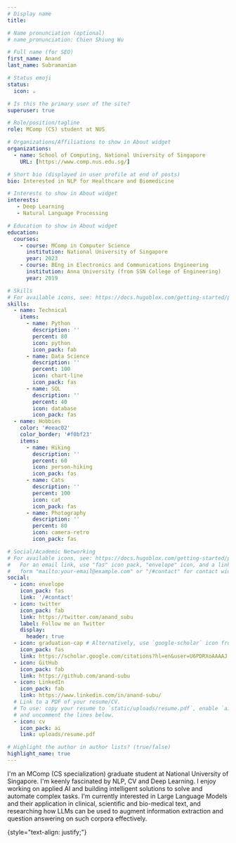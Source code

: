 ```yaml
---
# Display name
title: 

# Name pronunciation (optional)
# name_pronunciation: Chien Shiung Wu

# Full name (for SEO)
first_name: Anand 
last_name: Subramanian

# Status emoji
status:
  icon: ☕️

# Is this the primary user of the site?
superuser: true

# Role/position/tagline
role: MComp (CS) student at NUS

# Organizations/Affiliations to show in About widget
organizations:
  - name: School of Computing, National University of Singapore
    URL: [https://www.comp.nus.edu.sg/]

# Short bio (displayed in user profile at end of posts)
bio: Interested in NLP for Healthcare and Biomedicine

# Interests to show in About widget
interests:
   - Deep Learning
   - Natural Language Processing

# Education to show in About widget
education:
  courses:
    - course: MComp in Computer Science
      institution: National University of Singapore
      year: 2023
    - course: BEng in Electronics and Communications Engineering
      institution: Anna University (from SSN College of Engineering)
      year: 2019

# Skills
# For available icons, see: https://docs.hugoblox.com/getting-started/page-builder/#icons
skills:
  - name: Technical
    items:
      - name: Python
        description: ''
        percent: 80
        icon: python
        icon_pack: fab
      - name: Data Science
        description: ''
        percent: 100
        icon: chart-line
        icon_pack: fas
      - name: SQL
        description: ''
        percent: 40
        icon: database
        icon_pack: fas
  - name: Hobbies
    color: '#eeac02'
    color_border: '#f0bf23'
    items:
      - name: Hiking
        description: ''
        percent: 60
        icon: person-hiking
        icon_pack: fas
      - name: Cats
        description: ''
        percent: 100
        icon: cat
        icon_pack: fas
      - name: Photography
        description: ''
        percent: 80
        icon: camera-retro
        icon_pack: fas

# Social/Academic Networking
# For available icons, see: https://docs.hugoblox.com/getting-started/page-builder/#icons
#   For an email link, use "fas" icon pack, "envelope" icon, and a link in the
#   form "mailto:your-email@example.com" or "/#contact" for contact widget.
social:
  - icon: envelope
    icon_pack: fas
    link: '/#contact'
  - icon: twitter
    icon_pack: fab
    link: https://twitter.com/anand_subu
    label: Follow me on Twitter
    display:
      header: true
  - icon: graduation-cap # Alternatively, use `google-scholar` icon from `ai` icon pack
    icon_pack: fas
    link: https://scholar.google.com/citations?hl=en&user=U6PDRXoAAAAJ
  - icon: GitHub
    icon_pack: fab
    link: https://github.com/anand-subu
  - icon: LinkedIn
    icon_pack: fab
    link: https://www.linkedin.com/in/anand-subu/
  # Link to a PDF of your resume/CV.
  # To use: copy your resume to `static/uploads/resume.pdf`, enable `ai` icons in `params.yaml`,
  # and uncomment the lines below.
  - icon: cv
    icon_pack: ai
    link: uploads/resume.pdf

# Highlight the author in author lists? (true/false)
highlight_name: true
---
```


I'm an MComp (CS specialization) graduate student at National University of Singapore. I'm keenly fascinated by NLP, CV and Deep Learning. I enjoy working on applied AI and building intelligent solutions to solve and automate complex tasks.  I'm currently interested in Large Language Models and their application in clinical, scientific and bio-medical text, and researching how LLMs can be used to augment information extraction and question answering on such corpora effectively.

{style="text-align: justify;"}
